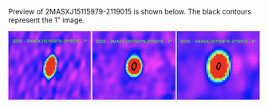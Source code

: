 Preview of 2MASXJ15115979-2119015 is shown below. The black contours represent the 1" image. 

![2MASXJ15115979-2119015](2MASXJ15115979-2119015.png "2MASXJ15115979-2119015")
